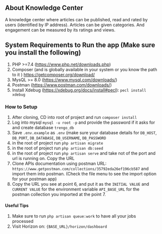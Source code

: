 ## About Knowledge Center
A knowledge center where articles can be published, read and
rated by users (identified by IP address). Articles can be given categories. And engagement
can be measured by its ratings and views.

## System Requirements to Run the app (Make sure you install the following)
1. PHP >=7.4 (https://www.php.net/downloads.php)
2. Composer (and is globally available in your system or you know the path to it ) https://getcomposer.org/download/
3. MysQL >= 8.0 (https://www.mysql.com/downloads/)
4. Postman (https://www.postman.com/downloads/)
4. Install Xdebug (https://xdebug.org/docs/install#pecl): `pecl install xdebug`

### How to Setup

1. After cloning, CD into root of project and run `composer install`
2. Log into mysql `mysql -u root -p` and provide the password if it asks for and create database `trengo_db`
3. Save `.env.example` as `.env` (make sure your database details for `DB_HOST`, `DB_PORT`, `DB_DATABASE`, `DB_USERNAME`, `DB_PASSWORD`
4. in the root of project run `php artisan migrate`
5. in the root of project run `php artisan db:seed`
6. in the root of project run `php artisan serve` and take not of the port and url is running on. Copy the URL
7. Clone APIs documentation using postman URL: `https://www.getpostman.com/collections/35792eda26ef196cb587` and import them into postman. (Check the file menu to see the import option for your postman app)
8. Copy the URL you see at point 6, and put it as the `INITIAL VALUE` and `CURRENT VALUE` for the environment variable `API_BASE_URL` for the postman collection you imported at the point 7.


#### Useful Tips
1. Make sure to run `php artisan queue:work` to have all your jobs processed
2. Visit Horizon on: `{BASE_URL}/horizon/dashboard`
